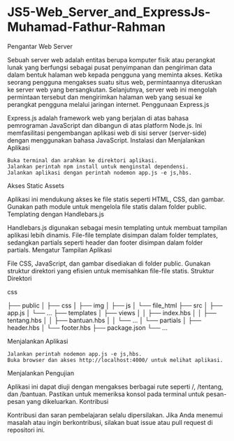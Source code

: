 # JS5-Web_Server_and_ExpressJs-Muhamad-Fathur-Rahman

Pengantar Web Server

Sebuah server web adalah entitas berupa komputer fisik atau perangkat lunak yang berfungsi sebagai pusat penyimpanan dan pengiriman data dalam bentuk halaman web kepada pengguna yang meminta akses. Ketika seorang pengguna mengakses suatu situs web, permintaannya diteruskan ke server web yang bersangkutan. Selanjutnya, server web ini mengolah permintaan tersebut dan mengirimkan halaman web yang sesuai ke perangkat pengguna melalui jaringan internet.
Penggunaan Express.js

Express.js adalah framework web yang berjalan di atas bahasa pemrograman JavaScript dan dibangun di atas platform Node.js. Ini memfasilitasi pengembangan aplikasi web di sisi server (server-side) dengan menggunakan bahasa JavaScript.
Instalasi dan Menjalankan Aplikasi

    Buka terminal dan arahkan ke direktori aplikasi.
    Jalankan perintah npm install untuk menginstal dependensi.
    Jalankan aplikasi dengan perintah nodemon app.js -e js,hbs.

Akses Static Assets

Aplikasi ini mendukung akses ke file statis seperti HTML, CSS, dan gambar. Gunakan path module untuk mengelola file statis dalam folder public.
Templating dengan Handlebars.js

Handlebars.js digunakan sebagai mesin templating untuk membuat tampilan aplikasi lebih dinamis. File-file template disimpan dalam folder templates, sedangkan partials seperti header dan footer disimpan dalam folder partials.
Mengatur Tampilan Aplikasi

File CSS, JavaScript, dan gambar disediakan di folder public. Gunakan struktur direktori yang efisien untuk memisahkan file-file statis.
Struktur Direktori

css

├── public
│   ├── css
│   ├── img
│   ├── js
│   └── file_html
├── src
│   ├── app.js
│   └── ...
├── templates
│   ├── views
│   │   ├── index.hbs
│   │   ├── tentang.hbs
│   │   ├── bantuan.hbs
│   │   └── ...
│   └── partials
│       ├── header.hbs
│       └── footer.hbs
├── package.json
└── ...

Menjalankan Aplikasi

    Jalankan perintah nodemon app.js -e js,hbs.
    Buka browser dan akses http://localhost:4000/ untuk melihat aplikasi.

Menjalankan Pengujian

Aplikasi ini dapat diuji dengan mengakses berbagai rute seperti /, /tentang, dan /bantuan. Pastikan untuk memeriksa konsol pada terminal untuk pesan-pesan yang dikeluarkan.
Kontribusi

Kontribusi dan saran pembelajaran selalu dipersilakan. Jika Anda menemui masalah atau ingin berkontribusi, silakan buat issue atau pull request di repositori ini.
